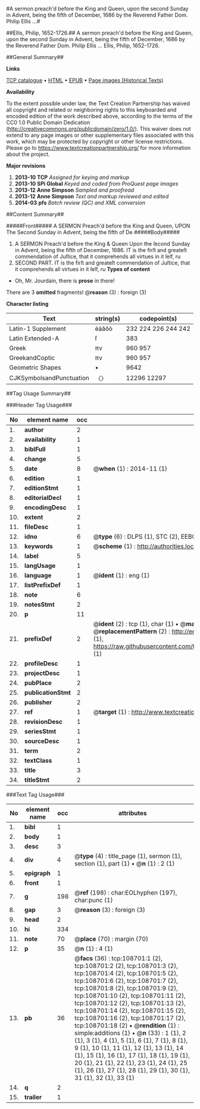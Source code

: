 #A sermon preach'd before the King and Queen, upon the second Sunday in Advent, being the fifth of December, 1686 by the Reverend Father Dom. Philip Ellis ...#

##Ellis, Philip, 1652-1726.##
A sermon preach'd before the King and Queen, upon the second Sunday in Advent, being the fifth of December, 1686 by the Reverend Father Dom. Philip Ellis ...
Ellis, Philip, 1652-1726.

##General Summary##

**Links**

[TCP catalogue](http://www.ota.ox.ac.uk/tcp/)  • 
[HTML](http://tei.it.ox.ac.uk/tcp/Texts-HTML/free/A39/A39285.html)  • 
[EPUB](http://tei.it.ox.ac.uk/tcp/Texts-EPUB/free/A39/A39285.epub) • 
[Page images (Historical Texts)](https://historicaltexts.jisc.ac.uk/eebo-19339397e)

**Availability**

To the extent possible under law, the Text Creation Partnership has waived all copyright and related or neighboring rights to this keyboarded and encoded edition of the work described above, according to the terms of the CC0 1.0 Public Domain Dedication (http://creativecommons.org/publicdomain/zero/1.0/). This waiver does not extend to any page images or other supplementary files associated with this work, which may be protected by copyright or other license restrictions. Please go to https://www.textcreationpartnership.org/ for more information about the project.

**Major revisions**

1. __2013-10__ __TCP__ *Assigned for keying and markup*
1. __2013-10__ __SPi Global__ *Keyed and coded from ProQuest page images*
1. __2013-12__ __Anne Simpson__ *Sampled and proofread*
1. __2013-12__ __Anne Simpson__ *Text and markup reviewed and edited*
1. __2014-03__ __pfs__ *Batch review (QC) and XML conversion*

##Content Summary##

#####Front#####
A SERMON Preach'd before the King and Queen, UPON The Second Sunday in Advent, being the fifth of De
#####Body#####

1. A SERMON Preach'd before the King & Queen Upon the ſecond Sunday in Advent, being the fifth of December, 1686.
IT is the firſt and greateſt commendation of Juſtice, that it comprehends all virtues in it ſelf, ru
1. SECOND PART.
IT is the firſt and greateſt commendation of Juſtice, that it comprehends all virtues in it ſelf, ru
**Types of content**

  * Oh, Mr. Jourdain, there is **prose** in there!

There are 3 **omitted** fragments! 
 @__reason__ (3) : foreign (3)

**Character listing**


|Text|string(s)|codepoint(s)|
|---|---|---|
|Latin-1 Supplement|èàâôò|232 224 226 244 242|
|Latin Extended-A|ſ|383|
|Greek|πν|960 957|
|GreekandCoptic|πν|960 957|
|Geometric Shapes|▪|9642|
|CJKSymbolsandPunctuation|〈〉|12296 12297|

##Tag Usage Summary##

###Header Tag Usage###

|No|element name|occ|attributes|
|---|---|---|---|
|1.|__author__|2||
|2.|__availability__|1||
|3.|__biblFull__|1||
|4.|__change__|5||
|5.|__date__|8| @__when__ (1) : 2014-11 (1)|
|6.|__edition__|1||
|7.|__editionStmt__|1||
|8.|__editorialDecl__|1||
|9.|__encodingDesc__|1||
|10.|__extent__|2||
|11.|__fileDesc__|1||
|12.|__idno__|6| @__type__ (6) : DLPS (1), STC (2), EEBO-CITATION (1), OCLC (1), VID (1)|
|13.|__keywords__|1| @__scheme__ (1) : http://authorities.loc.gov/ (1)|
|14.|__label__|5||
|15.|__langUsage__|1||
|16.|__language__|1| @__ident__ (1) : eng (1)|
|17.|__listPrefixDef__|1||
|18.|__note__|6||
|19.|__notesStmt__|2||
|20.|__p__|11||
|21.|__prefixDef__|2| @__ident__ (2) : tcp (1), char (1)  •  @__matchPattern__ (2) : ([0-9\-]+):([0-9IVX]+) (1), (.+) (1)  •  @__replacementPattern__ (2) : http://eebo.chadwyck.com/downloadtiff?vid=$1&page=$2 (1), https://raw.githubusercontent.com/textcreationpartnership/Texts/master/tcpchars.xml#$1 (1)|
|22.|__profileDesc__|1||
|23.|__projectDesc__|1||
|24.|__pubPlace__|2||
|25.|__publicationStmt__|2||
|26.|__publisher__|2||
|27.|__ref__|1| @__target__ (1) : http://www.textcreationpartnership.org/docs/. (1)|
|28.|__revisionDesc__|1||
|29.|__seriesStmt__|1||
|30.|__sourceDesc__|1||
|31.|__term__|2||
|32.|__textClass__|1||
|33.|__title__|3||
|34.|__titleStmt__|2||


###Text Tag Usage###

|No|element name|occ|attributes|
|---|---|---|---|
|1.|__bibl__|1||
|2.|__body__|1||
|3.|__desc__|3||
|4.|__div__|4| @__type__ (4) : title_page (1), sermon (1), section (1), part (1)  •  @__n__ (1) : 2 (1)|
|5.|__epigraph__|1||
|6.|__front__|1||
|7.|__g__|198| @__ref__ (198) : char:EOLhyphen (197), char:punc (1)|
|8.|__gap__|3| @__reason__ (3) : foreign (3)|
|9.|__head__|2||
|10.|__hi__|334||
|11.|__note__|70| @__place__ (70) : margin (70)|
|12.|__p__|35| @__n__ (1) : 4 (1)|
|13.|__pb__|36| @__facs__ (36) : tcp:108701:1 (2), tcp:108701:2 (2), tcp:108701:3 (2), tcp:108701:4 (2), tcp:108701:5 (2), tcp:108701:6 (2), tcp:108701:7 (2), tcp:108701:8 (2), tcp:108701:9 (2), tcp:108701:10 (2), tcp:108701:11 (2), tcp:108701:12 (2), tcp:108701:13 (2), tcp:108701:14 (2), tcp:108701:15 (2), tcp:108701:16 (2), tcp:108701:17 (2), tcp:108701:18 (2)  •  @__rendition__ (1) : simple:additions (1)  •  @__n__ (33) : 1 (1), 2 (1), 3 (1), 4 (1), 5 (1), 6 (1), 7 (1), 8 (1), 9 (1), 10 (1), 11 (1), 12 (1), 13 (1), 14 (1), 15 (1), 16 (1), 17 (1), 18 (1), 19 (1), 20 (1), 21 (1), 22 (1), 23 (1), 24 (1), 25 (1), 26 (1), 27 (1), 28 (1), 29 (1), 30 (1), 31 (1), 32 (1), 33 (1)|
|14.|__q__|2||
|15.|__trailer__|1||
